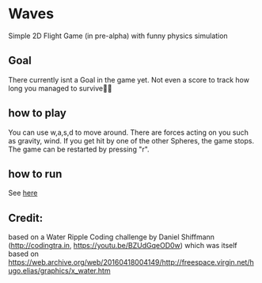 # Waves
Simple 2D Flight Game (in pre-alpha) with funny physics simulation

## Goal
There currently isnt a Goal in the game yet. Not even a score to track how long you managed to survive🤷‍♂️

## how to play
You can use w,a,s,d to move around. There are forces acting on you such as gravity, wind.
If you get hit by one of the other Spheres, the game stops. The game can be restarted by pressing "r".

## how to run
See  [here](Documentation.md)

## Credit:
based on a Water Ripple Coding challenge by Daniel Shiffmann (http://codingtra.in, https://youtu.be/BZUdGqeOD0w) which was itself based on https://web.archive.org/web/20160418004149/http://freespace.virgin.net/hugo.elias/graphics/x_water.htm


